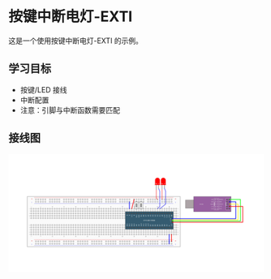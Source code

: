 # 按键中断电灯-EXTI

这是一个使用按键中断电灯-EXTI 的示例。

## 学习目标

- 按键/LED 接线
- 中断配置
- 注意：引脚与中断函数需要匹配

## 接线图

![](../../images/3-4%20按键控制LED.jpg)
